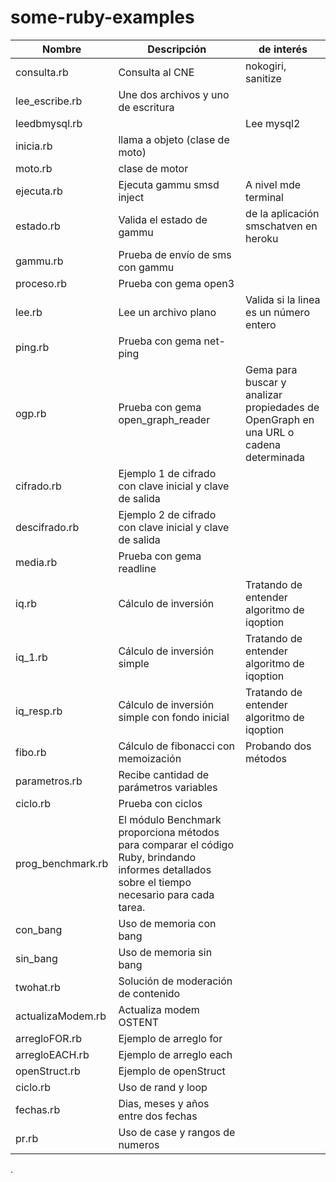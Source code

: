 # some-ruby-examples

|Nombre|Descripción|de interés|
|---|---|---|
|consulta.rb|Consulta al CNE|nokogiri, sanitize|
|lee_escribe.rb|Une dos archivos y uno de escritura|
|leedbmysql.rb||Lee mysql2|
|inicia.rb|llama a objeto (clase de moto)|
|moto.rb| clase de motor|
|ejecuta.rb|Ejecuta gammu smsd inject|A nivel mde terminal|
|estado.rb|Valida el estado de gammu|de la aplicación smschatven en heroku|
|gammu.rb|Prueba de envío de sms con gammu|
|proceso.rb|Prueba con gema open3|
|lee.rb|Lee un archivo plano|Valida si la linea es un número entero|
|ping.rb|Prueba con gema net-ping|
|ogp.rb|Prueba con gema open_graph_reader|Gema para buscar y analizar propiedades de OpenGraph en una URL o cadena determinada|
|cifrado.rb|Ejemplo 1 de cifrado con clave inicial y clave de salida|
|descifrado.rb|Ejemplo 2 de cifrado con clave inicial y clave de salida|
|media.rb|Prueba con gema readline|
|iq.rb|Cálculo de inversión|Tratando de entender algoritmo de iqoption|
|iq_1.rb|Cálculo de inversión simple|Tratando de entender algoritmo de iqoption|
|iq_resp.rb|Cálculo de inversión simple con fondo inicial|Tratando de entender algoritmo de iqoption|
|fibo.rb|Cálculo de fibonacci con memoización|Probando dos métodos|
|parametros.rb|Recibe cantidad de parámetros variables|
|ciclo.rb|Prueba con ciclos|
|prog_benchmark.rb|El módulo Benchmark proporciona métodos para comparar el código Ruby, brindando informes detallados sobre el tiempo necesario para cada tarea.|
|con_bang|Uso de memoria con bang|
|sin_bang|Uso de memoria sin bang|
|twohat.rb|Solución de moderación de contenido|
|actualizaModem.rb|Actualiza modem OSTENT|
|arregloFOR.rb|Ejemplo de arreglo for|
|arregloEACH.rb|Ejemplo de arreglo each|
|openStruct.rb|Ejemplo de openStruct|
|ciclo.rb|Uso de rand y loop|
|fechas.rb|Dias, meses y años entre dos fechas|
|pr.rb|Uso de case y rangos de numeros|
.
